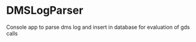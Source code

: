 DMSLogParser
============

Console app to parse dms log and insert in database for evaluation of gds calls
